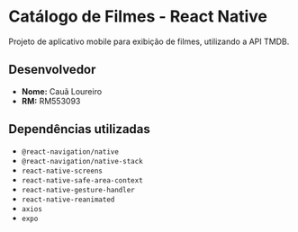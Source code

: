 # Catálogo de Filmes - React Native

Projeto de aplicativo mobile para exibição de filmes, utilizando a API TMDB.

## Desenvolvedor

- **Nome:** Cauã Loureiro
- **RM:** RM553093

## Dependências utilizadas

- `@react-navigation/native`
- `@react-navigation/native-stack`
- `react-native-screens`
- `react-native-safe-area-context`
- `react-native-gesture-handler`
- `react-native-reanimated`
- `axios`
- `expo`
